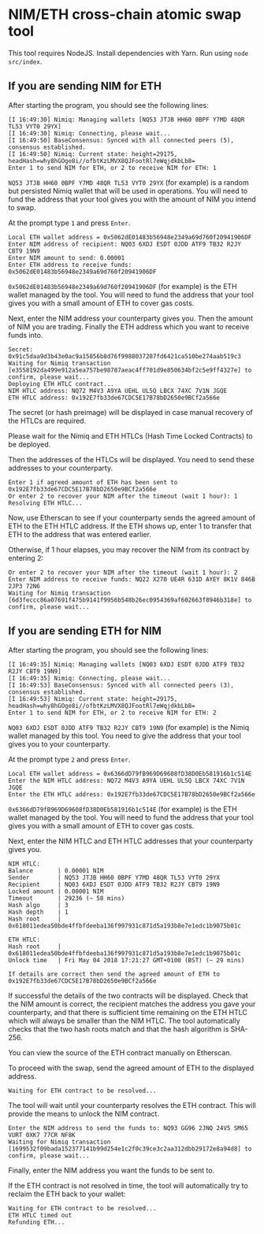 # NIM/ETH cross-chain atomic swap tool

This tool requires NodeJS.
Install dependencies with Yarn.
Run using `node src/index`.

## If you are sending NIM for ETH

After starting the program, you should see the following lines:

```
[I 16:49:30] Nimiq: Managing wallets [NQ53 JTJB HH60 0BPF Y7MD 48QR TL53 VYT0 29YX]
[I 16:49:30] Nimiq: Connecting, please wait...
[I 16:49:50] BaseConsensus: Synced with all connected peers (5), consensus established.
[I 16:49:50] Nimiq: Current state: height=29175, headHash=why8hGOge8i//ofbtKzLMVX8QJFootRl7eWqjdkbLb8=
Enter 1 to send NIM for ETH, or 2 to receive NIM for ETH: 1
```

`NQ53 JTJB HH60 0BPF Y7MD 48QR TL53 VYT0 29YX` (for example) is a random but persisted Nimiq wallet that will be used in operations. You will need to fund the address that your tool gives you with the amount of NIM you intend to swap.

At the prompt type `1` and press `Enter`.

```
Local ETH wallet address = 0x5062dE01483b56948e2349a69d760f20941906DF
Enter NIM address of recipient: NQ03 6XDJ ESDT 0JDD ATF9 TB32 R2JY CBT9 19N9
Enter NIM amount to send: 0.00001
Enter ETH address to receive funds: 0x5062dE01483b56948e2349a69d760f20941906DF
```

`0x5062dE01483b56948e2349a69d760f20941906DF` (for example) is the ETH wallet managed by the tool. You will need to fund the address that your tool gives you with a small amount of ETH to cover gas costs.

Next, enter the NIM address your counterparty gives you. Then the amount of NIM you are trading. Finally the ETH address which you want to receive funds into.

```
Secret: 0x91c5daa9d3b43e0ac9a15856b8d76f9988037207fd6421ca510be274aab519c3
Waiting for Nimiq transaction [e3558192da499e912a5ea757be98787aeac4ff701d9e850634bf2c5e9ff4327e] to confirm, please wait...
Deploying ETH HTLC contract...
NIM HTLC address: NQ72 M4V3 A9YA UEHL UL5Q LBCX 74XC 7V1N JGQE
ETH HTLC address: 0x192E7fb33de67CDC5E17B78bD2650e9BCf2a566e
```

The secret (or hash preimage) will be displayed in case manual recovery of the HTLCs are required.

Please wait for the Nimiq and ETH HTLCs (Hash Time Locked Contracts) to be deployed.

Then the addresses of the HTLCs will be displayed. You need to send these addresses to your counterparty.

```
Enter 1 if agreed amount of ETH has been sent to 0x192E7fb33de67CDC5E17B78bD2650e9BCf2a566e
Or enter 2 to recover your NIM after the timeout (wait 1 hour): 1
Resolving ETH HTLC...
```

Now, use Etherscan to see if your counterparty sends the agreed amount of ETH to the ETH HTLC address. If the ETH shows up, enter 1 to transfer that ETH to the address that was entered earlier.

Otherwise, if 1 hour elapses, you may recover the NIM from its contract by entering 2:

```
Or enter 2 to recover your NIM after the timeout (wait 1 hour): 2
Enter NIM address to receive funds: NQ22 X270 UE4R 631D AYEY 8K1V 846B 2JP3 72N6
Waiting for Nimiq transaction [6d3feccc86a07691f475b9141f9956b548b26ec0954369af602663f8946b318e] to confirm, please wait...
```

## If you are sending ETH for NIM

After starting the program, you should see the following lines:

```
[I 16:49:35] Nimiq: Managing wallets [NQ03 6XDJ ESDT 0JDD ATF9 TB32 R2JY CBT9 19N9]
[I 16:49:35] Nimiq: Connecting, please wait...
[I 16:49:53] BaseConsensus: Synced with all connected peers (3), consensus established.
[I 16:49:53] Nimiq: Current state: height=29175, headHash=why8hGOge8i//ofbtKzLMVX8QJFootRl7eWqjdkbLb8=
Enter 1 to send NIM for ETH, or 2 to receive NIM for ETH: 2
```

`NQ03 6XDJ ESDT 0JDD ATF9 TB32 R2JY CBT9 19N9` (for example) is the Nimiq wallet managed by this tool. You need to give the address that your tool gives you to your counterparty.

At the prompt type `2` and press `Enter`.

```
Local ETH wallet address = 0x6366dD79fB969D69608fD38D0Eb581916b1c514E
Enter the NIM HTLC address: NQ72 M4V3 A9YA UEHL UL5Q LBCX 74XC 7V1N JGQE
Enter the ETH HTLC address: 0x192E7fb33de67CDC5E17B78bD2650e9BCf2a566e
```

`0x6366dD79fB969D69608fD38D0Eb581916b1c514E` (for example) is the ETH wallet managed by the tool. You will need to fund the address that your tool gives you with a small amount of ETH to cover gas costs.

Next, enter the NIM HTLC and ETH HTLC addresses that your counterparty gives you.

```
NIM HTLC:
Balance       | 0.00001 NIM
Sender        | NQ53 JTJB HH60 0BPF Y7MD 48QR TL53 VYT0 29YX
Recipient     | NQ03 6XDJ ESDT 0JDD ATF9 TB32 R2JY CBT9 19N9
Locked amount | 0.00001 NIM
Timeout       | 29236 (~ 58 mins)
Hash algo     | 3
Hash depth    | 1
Hash root     | 0x618011edea50bde4ffbfdeeba136f997931c871d5a193b8e7e1edc1b9075b01c

ETH HTLC:
Hash root     | 0x618011edea50bde4ffbfdeeba136f997931c871d5a193b8e7e1edc1b9075b01c
Unlock time   | Fri May 04 2018 17:21:27 GMT+0100 (BST) (~ 29 mins)

If details are correct then send the agreed amount of ETH to 0x192E7fb33de67CDC5E17B78bD2650e9BCf2a566e
```

If successful the details of the two contracts will be displayed. Check that the NIM amount is correct, the recipient matches the address you gave your counterparty, and that there is sufficient time remaining on the ETH HTLC which will always be smaller than the NIM HTLC. The tool automatically checks that the two hash roots match and that the hash algorithm is SHA-256.

You can view the source of the ETH contract manually on Etherscan.

To proceed with the swap, send the agreed amount of ETH to the displayed address.

```
Waiting for ETH contract to be resolved...
```

The tool will wait until your counterparty resolves the ETH contract. This will provide the means to unlock the NIM contract.

```
Enter the NIM address to send the funds to: NQ93 GG96 2JNQ 24V5 SM65 VURT 0XK7 77CR NF8K
Waiting for Nimiq transaction [1699532f09bada152377141b99d254e1c2f0c39ce3c2aa312dbb29172e8a94d8] to confirm, please wait...
```

Finally, enter the NIM address you want the funds to be sent to.

If the ETH contract is not resolved in time, the tool will automatically try to reclaim the ETH back to your wallet:

```
Waiting for ETH contract to be resolved...
ETH HTLC timed out
Refunding ETH...
```
